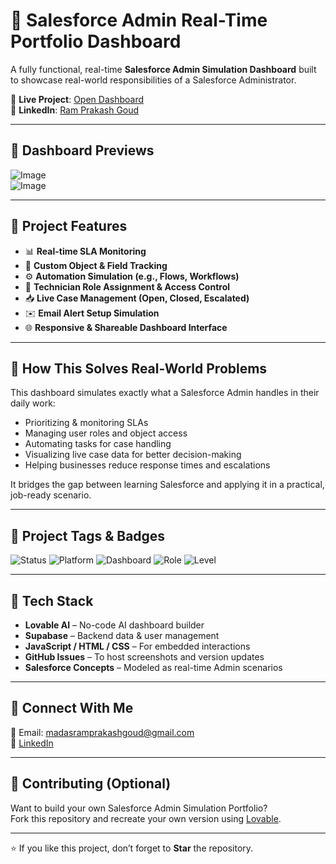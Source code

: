 # 🚀 Salesforce Admin Real-Time Portfolio Dashboard

A fully functional, real-time **Salesforce Admin Simulation Dashboard** built to showcase real-world responsibilities of a Salesforce Administrator.

🔗 **Live Project**: [Open Dashboard](https://salesforce-admin-showcase.lovable.app)  
👤 **LinkedIn**: [Ram Prakash Goud](https://www.linkedin.com/in/madas-ram-prakash-goud-939a98218)

---

## 📸 Dashboard Previews

![Image](https://github.com/user-attachments/assets/8cbd4f64-c45f-4d89-9289-2d81b56dcc03)  
![Image](https://github.com/user-attachments/assets/9ce18ac7-a905-47ac-9c33-6cbef16ae2ab)

---

## 🧠 Project Features

- 📊 **Real-time SLA Monitoring**
- 🧱 **Custom Object & Field Tracking**
- ⚙️ **Automation Simulation (e.g., Flows, Workflows)**
- 👤 **Technician Role Assignment & Access Control**
- 📥 **Live Case Management (Open, Closed, Escalated)**
- ✉️ **Email Alert Setup Simulation**
- 🌐 **Responsive & Shareable Dashboard Interface**

---

## 🎯 How This Solves Real-World Problems

This dashboard simulates exactly what a Salesforce Admin handles in their daily work:
- Prioritizing & monitoring SLAs
- Managing user roles and object access
- Automating tasks for case handling
- Visualizing live case data for better decision-making
- Helping businesses reduce response times and escalations

It bridges the gap between learning Salesforce and applying it in a practical, job-ready scenario.

---

## 🔖 Project Tags & Badges

![Status](https://img.shields.io/badge/Status-Live-brightgreen)
![Platform](https://img.shields.io/badge/Built%20With-Lovable%20AI-blue)
![Dashboard](https://img.shields.io/badge/Type-Interactive%20Dashboard-orange)
![Role](https://img.shields.io/badge/Role-Salesforce%20Admin-blueviolet)
![Level](https://img.shields.io/badge/Level-Intermediate-yellow)

---

## 🧰 Tech Stack

- **Lovable AI** – No-code AI dashboard builder  
- **Supabase** – Backend data & user management  
- **JavaScript / HTML / CSS** – For embedded interactions  
- **GitHub Issues** – To host screenshots and version updates  
- **Salesforce Concepts** – Modeled as real-time Admin scenarios

---

## 🤝 Connect With Me

📧 Email: madasramprakashgoud@gmail.com  
🔗 [LinkedIn](https://www.linkedin.com/in/madas-ram-prakash-goud-939a98218)

---

## 🙌 Contributing (Optional)

Want to build your own Salesforce Admin Simulation Portfolio?  
Fork this repository and recreate your own version using [Lovable](https://lovable.app).

---

⭐ If you like this project, don’t forget to **Star** the repository.
